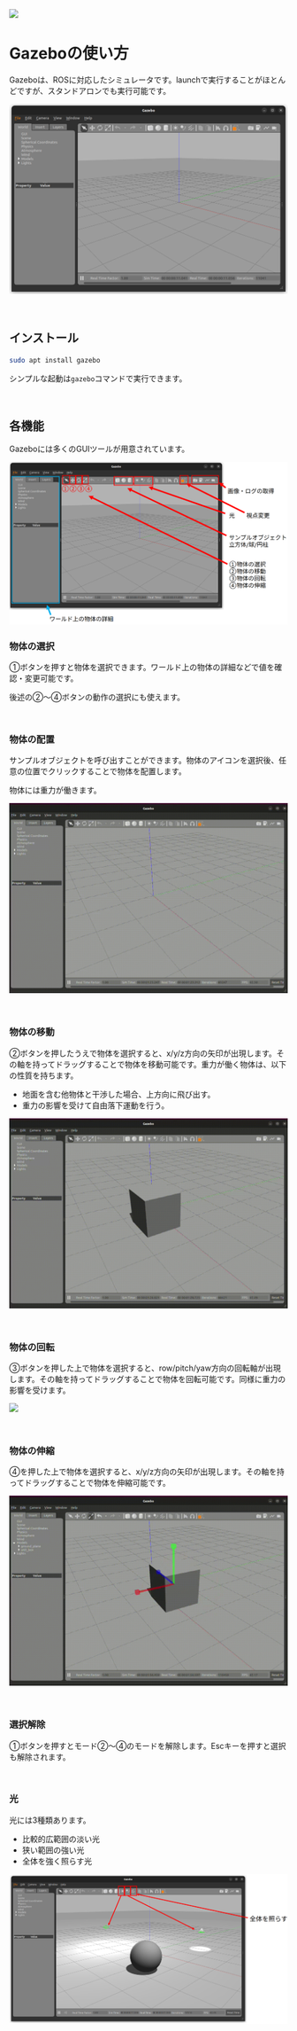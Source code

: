 <img src="https://harvestx.jp/img/logo-red.svg" width="30%">

# Gazeboの使い方

Gazeboは、ROSに対応したシミュレータです。launchで実行することがほとんどですが、スタンドアロンでも実行可能です。


![](./images/gazebo_tutorial/gazebo_gui.png)

<br>

## インストール

```bash
sudo apt install gazebo
```

シンプルな起動は`gazebo`コマンドで実行できます。


<br>

## 各機能

Gazeboには多くのGUIツールが用意されています。

![](./images/gazebo_tutorial/properties.png)

### 物体の選択

①ボタンを押すと物体を選択できます。ワールド上の物体の詳細などで値を確認・変更可能です。

後述の②〜④ボタンの動作の選択にも使えます。

<br>

### 物体の配置

サンプルオブジェクトを呼び出すことができます。物体のアイコンを選択後、任意の位置でクリックすることで物体を配置します。

物体には重力が働きます。

![](./images/gazebo_tutorial/box_put.gif)

<br>

### 物体の移動

②ボタンを押したうえで物体を選択すると、x/y/z方向の矢印が出現します。その軸を持ってドラッグすることで物体を移動可能です。重力が働く物体は、以下の性質を持ちます。

- 地面を含む他物体と干渉した場合、上方向に飛び出す。
- 重力の影響を受けて自由落下運動を行う。

![](./images/gazebo_tutorial/box_move.gif)

<br>

### 物体の回転

③ボタンを押した上で物体を選択すると、row/pitch/yaw方向の回転軸が出現します。その軸を持ってドラッグすることで物体を回転可能です。同様に重力の影響を受けます。

![](./images/gazebo_tutorial/box_spin.gif)

<br>

### 物体の伸縮

④を押した上で物体を選択すると、x/y/z方向の矢印が出現します。その軸を持ってドラッグすることで物体を伸縮可能です。

![](./images/gazebo_tutorial/box_scale.gif)

<br>

### 選択解除

①ボタンを押すとモード②〜④のモードを解除します。Escキーを押すと選択も解除されます。

<br>

### 光

光には3種類あります。

- 比較的広範囲の淡い光
- 狭い範囲の強い光
- 全体を強く照らす光

![](./images/gazebo_tutorial/light_effect.png)

